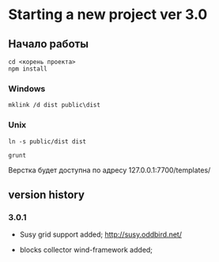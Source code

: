 # Starting a new project ver 3.0

## Начало работы ##
```
cd <корень проекта>
npm install
```

### Windows ###
```
mklink /d dist public\dist
```
### Unix ###
```
ln -s public/dist dist
```

```
grunt
```

Верстка будет доступна по адресу 127.0.0.1:7700/templates/

## version history ##
### 3.0.1 ###
- Susy grid support added;
http://susy.oddbird.net/

- blocks collector wind-framework added;
